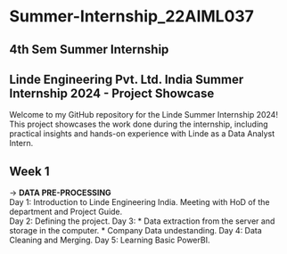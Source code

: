 # Summer-Internship_22AIML037
## 4th Sem Summer Internship
## Linde Engineering Pvt. Ltd. India Summer Internship 2024 - Project Showcase 
Welcome to my GitHub repository for the Linde Summer Internship 2024! This project showcases the work done during the internship, including practical insights and hands-on experience with Linde as a Data Analyst Intern.
## Week 1
-> **DATA PRE-PROCESSING**</br>
  Day 1: Introduction to Linde Engineering India. Meeting with HoD of the department and Project Guide.</br>
  Day 2: Defining the project.
  Day 3: * Data extraction from the server and storage in the computer.
         * Company Data undestanding.
  Day 4: Data Cleaning and Merging.
  Day 5: Learning Basic PowerBI.
  
